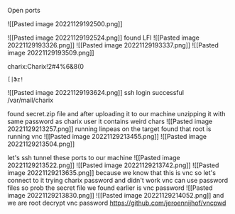 
Open ports


![[Pasted image 20221129192500.png]]

![[Pasted image 20221129192524.png]]
found LFI
![[Pasted image 20221129193326.png]]
![[Pasted image 20221129193337.png]]
![[Pasted image 20221129193509.png]]

charix:Charix!2#4%6&8(0
```
[|Ֆz!
```
![[Pasted image 20221129193624.png]]
ssh login successful 
/var/mail/charix
 

found secret.zip file and after uploading it to our machine
unzipping it with same password as charix user
it contains weird chars 
![[Pasted image 20221129213257.png]]
running linpeas on the target
found that root is running vnc 
![[Pasted image 20221129213455.png]]
![[Pasted image 20221129213504.png]]

let's ssh tunnel these ports to our machine
![[Pasted image 20221129213522.png]]
![[Pasted image 20221129213742.png]]
![[Pasted image 20221129213635.png]]
because we know that this is vnc so let's connect to it 
trying charix password and didn't work
vnc can use password files so prob the secret file we found earlier is vnc password
![[Pasted image 20221129213830.png]]
![[Pasted image 20221129214052.png]]
and we are root
decrypt vnc password
https://github.com/jeroennijhof/vncpwd

